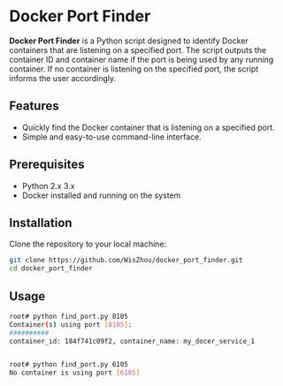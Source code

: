 # Docker Port Finder

**Docker Port Finder** is a Python script designed to identify Docker containers that are listening on a specified port. The script outputs the container ID and container name if the port is being used by any running container. If no container is listening on the specified port, the script informs the user accordingly.

## Features

- Quickly find the Docker container that is listening on a specified port.
- Simple and easy-to-use command-line interface.

## Prerequisites

- Python 2.x 3.x
- Docker installed and running on the system

## Installation

Clone the repository to your local machine:

```bash
git clone https://github.com/WisZhou/docker_port_finder.git 
cd docker_port_finder 
```

## Usage


```bash
root# python find_port.py 8105
Container(s) using port [8105]:
##########
container_id: 184f741c09f2, container_name: my_docer_service_1


root# python find_port.py 6105
No container is using port [6105]
```



